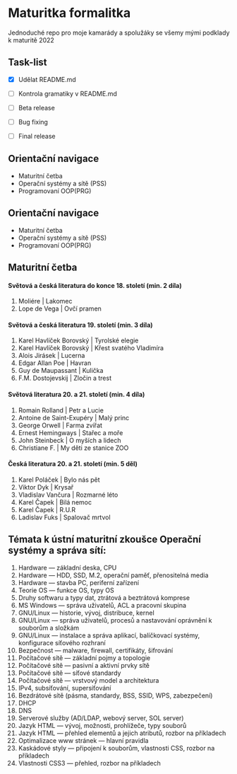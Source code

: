 # Maturitka formalitka
Jednoduché repo pro moje kamarády a spolužáky se všemy mými podklady k maturitě 2022

## Task-list
- [x] Udělat README.md
- [ ] Kontrola gramatiky v README.md
- [ ] Beta release
- [ ] Bug fixing
- [ ] Final release


## Orientační navigace
<ul>
    <li>Maturitní četba</li>
    <li>Operační systémy a sítě (PSS)</li>
    <li>Programovaní OOP(PRG)</li>
</ul>



## Orientační navigace
<ul>
    <li>Maturitní četba</li>
    <li>Operační systémy a sítě (PSS)</li>
    <li>Programovaní OOP(PRG)</li>
</ul>

## Maturitní četba

#### Světová a česká literatura do konce 18. století (min. 2 díla)
<ol>
  <li>Moliére | Lakomec </li>
  <li>Lope de Vega | Ovčí pramen</li>
 </ol>

#### Světová a česká literatura 19. století (min. 3 díla)
 <ol>
 <li>Karel Havlíček Borovský | Tyrolské elegie</li>
  <li>Karel Havlíček Borovský | Křest svatého Vladimíra</li>
  <li>Alois Jirásek | Lucerna</li>
  <li>Edgar Allan Poe | Havran</li>
  <li>Guy de Maupassant | Kulička</li>
  <li>F.M. Dostojevskij | Zločin a trest</li>
  </ol>

#### Světová literatura 20. a 21. století (min. 4 díla)
  <ol>
  <li>Romain Rolland | Petr a Lucie</li>
  <li>Antoine de Saint-Exupéry | Malý princ</li>
  <li>George Orwell | Farma zvířat</li>
  <li>Ernest Hemingways | Stařec a moře</li>
  <li>John Steinbeck | O myších a lidech </li>
  <li>Christiane F. | My děti ze stanice ZOO</li>
  </ol>

#### Česká literatura 20. a 21. století (min. 5 děl)

  <ol>
  <li>Karel Poláček | Bylo nás pět</li>
  <li>Viktor Dyk | Krysař</li>
  <li>Vladislav Vančura | Rozmarné léto</li>
  <li>Karel Čapek | Bilá nemoc</li>
  <li>Karel Čapek | R.U.R</li>
  <li>Ladislav Fuks | Spalovač mrtvol</li>
  </ol>

## Témata k ústní maturitní zkoušce Operační systémy a správa sítí:

  1) Hardware — základní deska, CPU
  2) Hardware — HDD, SSD, M.2, operační paměť, přenositelná media
  3) Hardware — stavba PC, periferní zařízení
  4) Teorie OS — funkce OS, typy OS
  5) Druhy softwaru a typy dat, ztrátová a beztrátová komprese
  6) MS Windows — správa uživatelů, ACL a pracovní skupina
  7) GNU/Linux — historie, vývoj, distribuce, kernel
  8) GNU/Linux — správa uživatelů, procesů a nastavování oprávnění k souborům a složkám
  9) GNU/Linux — instalace a správa aplikací, balíčkovací systémy, konfigurace síťového rozhraní
  10) Bezpečnost — malware, firewall, certifikáty, šifrování
  11) Počítačové sítě — základní pojmy a topologie
  12) Počítačové sítě — pasivní a aktivní prvky sítě
  13) Počítačové sítě — síťové standardy
  14) Počítačové sítě — vrstvový model a architektura
  15) IPv4, subsíťování, supersíťování
  16) Bezdrátové sítě (pásma, standardy, BSS, SSID, WPS, zabezpečení)
  17) DHCP
  18) DNS
  19) Serverové služby (AD/LDAP, webový server, SOL server)
  20) Jazyk HTML — vývoj, možnosti, prohlížeče, typy souborů
  21) Jazyk HTML — přehled elementů a jejich atributů, rozbor na příkladech
  22) Optimalizace www stránek — hlavní pravidla
  23) Kaskádové styly — připojení k souborům, vlastnosti CSS, rozbor na příkladech
  24) Vlastnosti CSS3 — přehled, rozbor na příkladech
